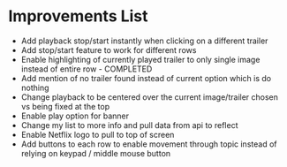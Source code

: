 # Improvements List

* Add playback stop/start instantly when clicking on a different trailer
* Add stop/start feature to work for different rows
* Enable highlighting of currently played trailer to only single image instead of entire row - COMPLETED
* Add mention of no trailer found instead of current option which is do nothing
* Change playback to be centered over the current image/trailer chosen vs being fixed at the top
* Enable play option for banner
* Change my list to more info and pull data from api to reflect
* Enable Netflix logo to pull to top of screen
* Add buttons to each row to enable movement through topic instead of relying on keypad / middle mouse button

